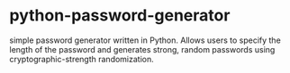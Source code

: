 # python-password-generator
simple password generator written in Python. Allows users to specify the length of the password and generates strong, random passwords using cryptographic-strength randomization.
